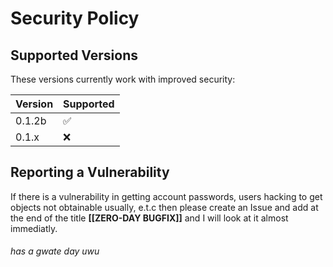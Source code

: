 # Security Policy

## Supported Versions

These versions currently work with improved security:

| Version | Supported          |
| ------- | ------------------ |
| 0.1.2b  | :white_check_mark: |
| 0.1.x   | :x:                |

## Reporting a Vulnerability

If there is a vulnerability in getting account passwords, users hacking to get objects not obtainable usually, e.t.c then please create an Issue and add at the end of the title **[[ZERO-DAY BUGFIX]]** and I will look at it almost immediatly.

###### has a gwate day uwu
